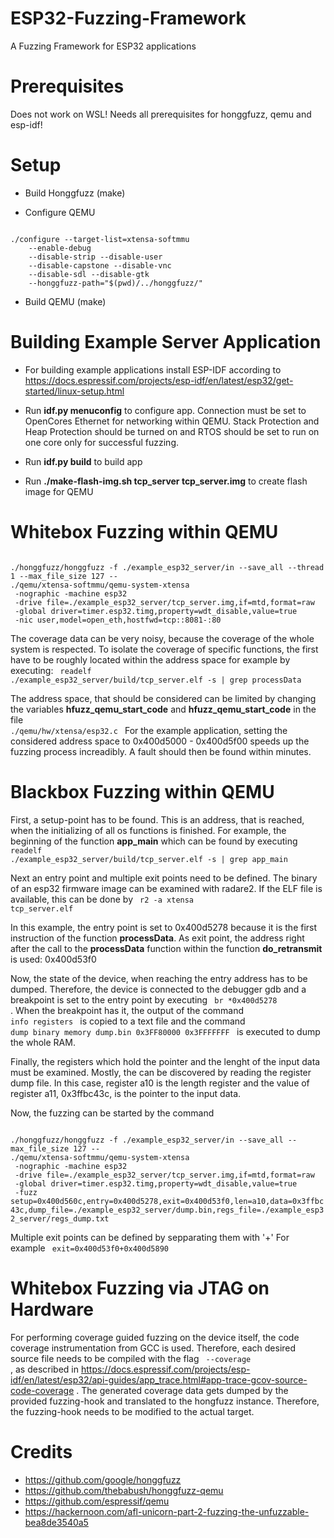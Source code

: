 # ESP32-Fuzzing-Framework
A Fuzzing Framework for ESP32 applications

# Prerequisites
Does not work on WSL!
Needs all prerequisites for honggfuzz, qemu and esp-idf!


# Setup


* Build Honggfuzz (make)

* Configure QEMU
<code>
./configure --target-list=xtensa-softmmu 
    --enable-debug 
    --disable-strip --disable-user 
    --disable-capstone --disable-vnc 
    --disable-sdl --disable-gtk 
    --honggfuzz-path="$(pwd)/../honggfuzz/"
</code>

* Build QEMU (make)


# Building Example Server Application

* For building example applications install ESP-IDF according to https://docs.espressif.com/projects/esp-idf/en/latest/esp32/get-started/linux-setup.html 

* Run **idf.py menuconfig** to configure app. Connection must be set to OpenCores Ethernet for networking within QEMU. Stack Protection and Heap Protection should be turned on and RTOS should be set to run on one core only for successful fuzzing. 

* Run **idf.py build** to build app

* Run **./make-flash-img.sh tcp_server tcp_server.img** to create flash image for QEMU 



# Whitebox Fuzzing within QEMU

<code>
./honggfuzz/honggfuzz -f ./example_esp32_server/in --save_all --thread 1 --max_file_size 127 -- 
./qemu/xtensa-softmmu/qemu-system-xtensa 
 -nographic -machine esp32 
 -drive file=./example_esp32_server/tcp_server.img,if=mtd,format=raw 
 -global driver=timer.esp32.timg,property=wdt_disable,value=true 
 -nic user,model=open_eth,hostfwd=tcp::8081-:80 
</code>

The coverage data can be very noisy, because the coverage of the whole system is respected. To isolate the coverage of specific functions, the first have to be roughly located within the address space for example by executing:
<code> readelf ./example_esp32_server/build/tcp_server.elf -s | grep processData </code>

The address space, that should be considered can be limited by changing the variables **hfuzz_qemu_start_code** and **hfuzz_qemu_start_code** in the file <code> ./qemu/hw/xtensa/esp32.c </code>
For the example application, setting the considered address space to 0x400d5000 - 0x400d5f00 speeds up the fuzzing process increadibly. A fault should then be found within minutes. 

# Blackbox Fuzzing within QEMU 


First, a setup-point has to be found. This is an address, that is reached, when the initializing of all os functions is finished. For example, the beginning of the function **app_main** which can be found by executing <code> readelf ./example_esp32_server/build/tcp_server.elf -s | grep app_main </code>

Next an entry point and multiple exit points need to be defined. The binary of an esp32 firmware image can be examined with radare2. If the ELF file is available, this can be done by <code> r2 -a xtensa tcp_server.elf</code>


In this example, the entry point is set to 0x400d5278 because it is the first instruction of the function **processData**. 
As exit point, the address right after the call to the **processData** function within the function **do_retransmit** is used: 0x400d53f0

Now, the state of the device, when reaching the entry address has to be dumped. Therefore, the device is connected to the debugger gdb and a breakpoint is set to the entry point by executing <code> br *0x400d5278 </code>. 
When the breakpoint has it, the output of the command <code> info registers </code> is copied to a text file and the command <code> dump binary memory dump.bin 0x3FF80000 0x3FFFFFFF </code> is executed to dump the whole RAM. 

Finally, the registers which hold the pointer and the lenght of the input data must be examined. Mostly, the can be discovered by reading the register dump file. In this case, register a10 is the length register and the value of register a11, 0x3ffbc43c, is the pointer to the input data. 

Now, the fuzzing can be started by the command

<code>
./honggfuzz/honggfuzz -f ./example_esp32_server/in --save_all --max_file_size 127 -- 
./qemu/xtensa-softmmu/qemu-system-xtensa 
 -nographic -machine esp32 
 -drive file=./example_esp32_server/tcp_server.img,if=mtd,format=raw 
 -global driver=timer.esp32.timg,property=wdt_disable,value=true 
 -fuzz setup=0x400d560c,entry=0x400d5278,exit=0x400d53f0,len=a10,data=0x3ffbc43c,dump_file=./example_esp32_server/dump.bin,regs_file=./example_esp32_server/regs_dump.txt
</code>

Multiple exit points can be defined by sepparating them with '+' For example <code> exit=0x400d53f0+0x400d5890 </code> 


# Whitebox Fuzzing via JTAG on Hardware

For performing coverage guided fuzzing on the device itself, the code coverage instrumentation from GCC is used. Therefore, each desired source file needs to be compiled with the flag <code> --coverage </code>, as described in https://docs.espressif.com/projects/esp-idf/en/latest/esp32/api-guides/app_trace.html#app-trace-gcov-source-code-coverage .
The generated coverage data gets dumped by the provided fuzzing-hook and translated to the hongfuzz instance. Therefore, the fuzzing-hook needs to be modified to the actual target.  

# Credits

* https://github.com/google/honggfuzz
* https://github.com/thebabush/honggfuzz-qemu
* https://github.com/espressif/qemu
* https://hackernoon.com/afl-unicorn-part-2-fuzzing-the-unfuzzable-bea8de3540a5



